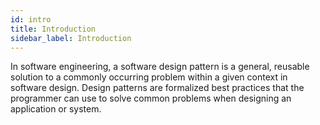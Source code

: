 ```yaml
---
id: intro
title: Introduction
sidebar_label: Introduction
---
```


In software engineering, a software design pattern is a general, reusable solution to a commonly occurring problem within a given context in software design.
Design patterns are formalized best practices that the programmer can use to solve common problems when designing an application or system.
